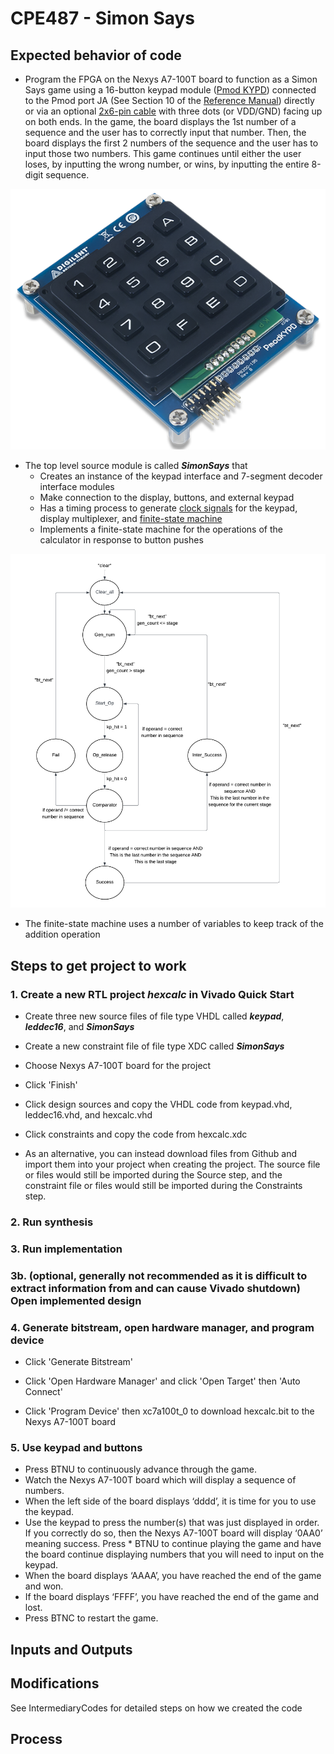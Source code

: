 # CPE487 - Simon Says

## Expected behavior of code
* Program the FPGA on the Nexys A7-100T board to function as a Simon Says game using a 16-button keypad module ([Pmod KYPD](https://store.digilentinc.com/pmod-kypd-16-button-keypad/)) connected to the Pmod port JA (See Section 10 of the [Reference Manual](https://reference.digilentinc.com/_media/reference/programmable-logic/nexys-a7/nexys-a7_rm.pdf)) directly or via an optional [2x6-pin cable](https://digilent.com/shop/2x6-pin-pmod-cable/) with three dots (or VDD/GND) facing up on both ends. In the game, the board displays the 1st number of a sequence and the user has to correctly input that number. Then, the board displays the first 2 numbers of the sequence and the user has to input those two numbers. This game continues until either the user loses, by inputting the wrong number, or wins, by inputting the entire 8-digit sequence.

![keypad](kypd.png)

* The top level source module is called **_SimonSays_** that
  * Creates an instance of the keypad interface and 7-segment decoder interface modules
  * Make connection to the display, buttons, and external keypad
  * Has a timing process to generate [clock signals](https://en.wikipedia.org/wiki/Clock_signal) for the keypad, display multiplexer, and [finite-state machine](https://en.wikipedia.org/wiki/Finite-state_machine)
  * Implements a finite-state machine for the operations of the calculator in response to button pushes

![FSM](FSM.png)

* The finite-state machine uses a number of variables to keep track of the addition operation


## Steps to get project to work

### 1. Create a new RTL project _hexcalc_ in Vivado Quick Start

* Create three new source files of file type VHDL called **_keypad_**, **_leddec16_**, and **_SimonSays_**

* Create a new constraint file of file type XDC called **_SimonSays_**

* Choose Nexys A7-100T board for the project

* Click 'Finish'

* Click design sources and copy the VHDL code from keypad.vhd, leddec16.vhd, and hexcalc.vhd

* Click constraints and copy the code from hexcalc.xdc

* As an alternative, you can instead download files from Github and import them into your project when creating the project. The source file or files would still be imported during the Source step, and the constraint file or files would still be imported during the Constraints step.

### 2. Run synthesis

### 3. Run implementation

### 3b. (optional, generally not recommended as it is difficult to extract information from and can cause Vivado shutdown) Open implemented design

### 4. Generate bitstream, open hardware manager, and program device

* Click 'Generate Bitstream'

* Click 'Open Hardware Manager' and click 'Open Target' then 'Auto Connect'

* Click 'Program Device' then xc7a100t_0 to download hexcalc.bit to the Nexys A7-100T board

### 5. Use keypad and buttons
* Press BTNU to continuously advance through the game.
* Watch the Nexys A7-100T board which will display a sequence of numbers.
* When the left side of the board displays ‘dddd’, it is time for you to use the keypad.
* Use the keypad to press the number(s) that was just displayed in order. If you correctly do so, then the Nexys A7-100T board will display ‘0AA0’ meaning success. Press * BTNU to continue playing the game and have the board continue displaying numbers that you will need to input on the keypad.
* When the board displays ‘AAAA’, you have reached the end of the game and won.
* If the board displays ‘FFFF’, you have reached the end of the game and lost.
* Press BTNC to restart the game.


## Inputs and Outputs

## Modifications
See IntermediaryCodes for detailed steps on how we created the code

## Process

